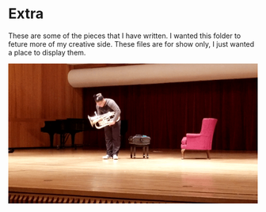 # Extra
These are some of the pieces that I have written. I wanted this folder to feture more of my creative side.
These files are for show only, I just wanted a place to display them. 







![bowing-gif](https://github.com/NickG1216/Files/blob/master/20180404_210034_1.gif)
